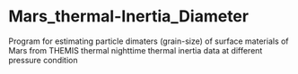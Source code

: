 # Mars_thermal-Inertia_Diameter

Program for estimating particle dimaters (grain-size) of surface materials of Mars from THEMIS thermal nighttime thermal inertia data at different pressure condition
